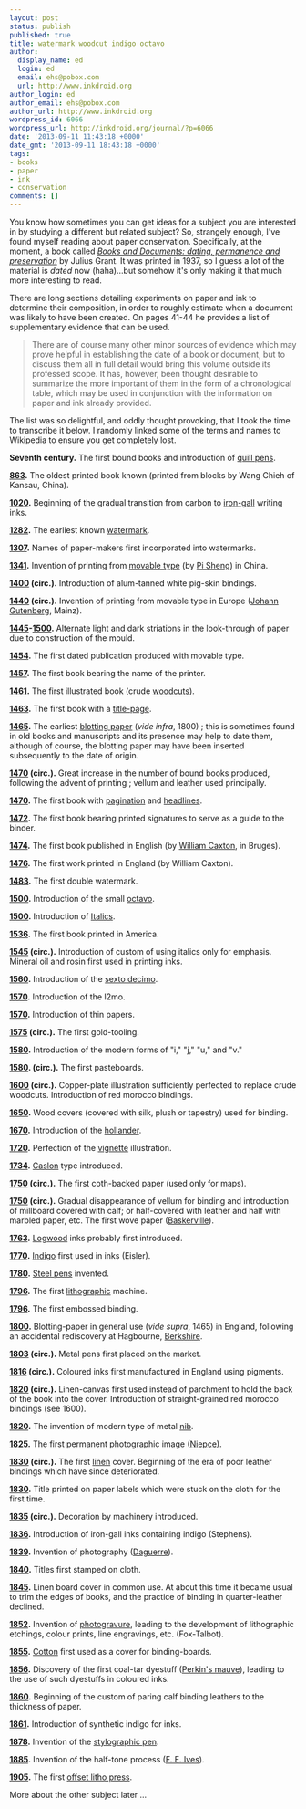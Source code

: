 ```yaml
---
layout: post
status: publish
published: true
title: watermark woodcut indigo octavo
author:
  display_name: ed
  login: ed
  email: ehs@pobox.com
  url: http://www.inkdroid.org
author_login: ed
author_email: ehs@pobox.com
author_url: http://www.inkdroid.org
wordpress_id: 6066
wordpress_url: http://inkdroid.org/journal/?p=6066
date: '2013-09-11 11:43:18 +0000'
date_gmt: '2013-09-11 18:43:18 +0000'
tags:
- books
- paper
- ink
- conservation
comments: []
---
```

<p>You know how sometimes you can get ideas for a subject you are interested in by studying a different but related subject? So, strangely enough, I've found myself reading about paper conservation. Specifically, at the moment, a book called <a href="http://lccn.loc.gov/81186656"><em>Books and Documents: dating, permanence and preservation</em></a> by Julius Grant. It was printed in 1937, so I guess a lot of the material is <em>dated</em> now (haha)...but somehow it's only making it that much more interesting to read.</p>
<p>There are long sections detailing experiments on paper and ink to determine their composition, in order to roughly estimate when a document was likely to have been created. On pages 41-44 he provides a list of supplementary evidence that can be used.</p>
<blockquote>
<p>There are of course many other minor sources of evidence which may prove helpful in establishing the date of a book or document, but to discuss them all in full detail would bring this volume outside its professed scope. It has, however, been thought desirable to summarize the more important of them in the form of a chronological table, which may be used in conjunction with the information on paper and ink already provided.</p>
</blockquote>
<p>The list was so delightful, and oddly thought provoking, that I took the time to transcribe it below. I randomly linked some of the terms and names to Wikipedia to ensure you get completely lost.</p>
<p><strong>Seventh century.</strong> The first bound books and introduction of <a href="https://en.wikipedia.org/wiki/Quill_pen">quill pens</a>.</p>
<p><strong><a href="https://en.wikipedia.org/wiki/863">863</a>.</strong> The oldest printed book known (printed from blocks by Wang Chieh of Kansau, China).</p>
<p><strong><a href="https://en.wikipedia.org/wiki/1020">1020</a>.</strong> Beginning of the gradual transition from carbon to <a href="https://en.wikipedia.org/wiki/Iron_gall_ink">iron-gall</a> writing inks.</p>
<p><strong><a href="https://en.wikipedia.org/wiki/1282">1282</a>.</strong> The earliest known <a href="https://en.wikipedia.org/wiki/Watermark">watermark</a>.</p>
<p><strong><a href="https://en.wikipedia.org/wiki/1307">1307</a>.</strong> Names of paper-makers first incorporated into watermarks.</p>
<p><strong><a href="https://en.wikipedia.org/wiki/1341">1341</a>.</strong> Invention of printing from <a href="https://en.wikipedia.org/wiki/Movable_type">movable type</a> (by <a href="https://en.wikipedia.org/wiki/Bi_Sheng">Pi Sheng</a>) in China.</p>
<p><strong><a href="https://en.wikipedia.org/wiki/1400">1400</a> (circ.).</strong> Introduction of alum-tanned white pig-skin bindings.</p>
<p><strong><a href="https://en.wikipedia.org/wiki/1440">1440</a> (circ.).</strong> Invention of printing from movable type in Europe (<a href="https://en.wikipedia.org/wiki/Johann_Gutenberg">Johann Gutenberg</a>, Mainz).</p>
<p><strong><a href="https://en.wikipedia.org/wiki/1445">1445</a>-<a href="https://en.wikipedia.org/wiki/1500">1500</a>.</strong> Alternate light and dark striations in the look-through of paper due to construction of the mould.</p>
<p><strong><a href="https://en.wikipedia.org/wiki/1454">1454</a>.</strong> The first dated publication produced with movable type.</p>
<p><strong><a href="https://en.wikipedia.org/wiki/1457">1457</a>.</strong> The first book bearing the name of the printer.</p>
<p><strong><a href="https://en.wikipedia.org/wiki/1461">1461</a>.</strong> The first illustrated book (crude <a href="https://en.wikipedia.org/wiki/Woodcuts">woodcuts</a>).</p>
<p><strong><a href="https://en.wikipedia.org/wiki/1463">1463</a>.</strong> The first book with a <a href="https://en.wikipedia.org/wiki/Title-page">title-page</a>.</p>
<p><strong><a href="https://en.wikipedia.org/wiki/1465">1465</a>.</strong> The earliest <a href="https://en.wikipedia.org/wiki/Blotting_paper">blotting paper</a> (<em>vide infra</em>, 1800) ; this is sometimes found in old books and manuscripts and its presence may help to date them, although of course, the blotting paper may have been inserted subsequently to the date of origin.</p>
<p><strong><a href="https://en.wikipedia.org/wiki/1470">1470</a> (circ.).</strong> Great increase in the number of bound books produced, following the advent of printing ; vellum and leather used principally.</p>
<p><strong><a href="https://en.wikipedia.org/wiki/1470">1470</a>.</strong> The first book with <a href="https://en.wikipedia.org/wiki/Pagination">pagination</a> and <a href="https://en.wikipedia.org/wiki/Headlines">headlines</a>.</p>
<p><strong><a href="https://en.wikipedia.org/wiki/1472">1472</a>.</strong> The first book bearing printed signatures to serve as a guide to the binder.</p>
<p><strong><a href="https://en.wikipedia.org/wiki/1474">1474</a>.</strong> The first book published in English (by <a href="https://en.wikipedia.org/wiki/William_Caxton">William Caxton</a>, in Bruges).</p>
<p><strong><a href="https://en.wikipedia.org/wiki/1476">1476</a>.</strong> The first work printed in England (by William Caxton).</p>
<p><strong><a href="https://en.wikipedia.org/wiki/1483">1483</a>.</strong> The first double watermark.</p>
<p><strong><a href="https://en.wikipedia.org/wiki/1500">1500</a>.</strong> Introduction of the small <a href="https://en.wikipedia.org/wiki/Octavo">octavo</a>.</p>
<p><strong><a href="https://en.wikipedia.org/wiki/1500">1500</a>.</strong> Introduction of <a href="https://en.wikipedia.org/wiki/Italics">Italics</a>.</p>
<p><strong><a href="https://en.wikipedia.org/wiki/1536">1536</a>.</strong> The first book printed in America.</p>
<p><strong><a href="https://en.wikipedia.org/wiki/1545">1545</a> (circ.).</strong> Introduction of custom of using italics only for emphasis. Mineral oil and rosin first used in printing inks.</p>
<p><strong><a href="https://en.wikipedia.org/wiki/1560">1560</a>.</strong> Introduction of the <a href="https://en.wikipedia.org/wiki/Sextodecimo">sexto decimo</a>.</p>
<p><strong><a href="https://en.wikipedia.org/wiki/1570">1570</a>.</strong> Introduction of the I2mo.</p>
<p><strong><a href="https://en.wikipedia.org/wiki/1570">1570</a>.</strong> Introduction of thin papers.</p>
<p><strong><a href="https://en.wikipedia.org/wiki/1575">1575</a> (circ.).</strong> The first gold-tooling.</p>
<p><strong><a href="https://en.wikipedia.org/wiki/1580">1580</a>.</strong> Introduction of the modern forms of "i," "j," "u," and "v."</p>
<p><strong><a href="https://en.wikipedia.org/wiki/1580">1580</a>. (circ.).</strong> The first pasteboards.</p>
<p><strong><a href="https://en.wikipedia.org/wiki/1600">1600</a> (circ.).</strong> Copper-plate illustration sufficiently perfected to replace crude woodcuts. Introduction of red morocco bindings.</p>
<p><strong><a href="https://en.wikipedia.org/wiki/1650">1650</a>.</strong> Wood covers (covered with silk, plush or tapestry) used for binding.</p>
<p><strong><a href="https://en.wikipedia.org/wiki/1670">1670</a>.</strong> Introduction of the <a href="https://en.wikipedia.org/wiki/Hollander_beater">hollander</a>.</p>
<p><strong><a href="https://en.wikipedia.org/wiki/1720">1720</a>.</strong> Perfection of the <a href="https://en.wikipedia.org/wiki/Vignette_(graphic_design)">vignette</a> illustration.</p>
<p><strong><a href="https://en.wikipedia.org/wiki/1734">1734</a>.</strong> <a href="https://en.wikipedia.org/wiki/Caslon">Caslon</a> type introduced.</p>
<p><strong><a href="https://en.wikipedia.org/wiki/1750">1750</a> (circ.).</strong> The first coth-backed paper (used only for maps).</p>
<p><strong><a href="https://en.wikipedia.org/wiki/1750">1750</a> (circ.).</strong> Gradual disappearance of vellum for binding and introduction of millboard covered with calf; or half-covered with leather and half with marbled paper, etc. The first wove paper (<a href="https://en.wikipedia.org/wiki/John_Baskerville">Baskerville</a>).</p>
<p><strong><a href="https://en.wikipedia.org/wiki/1763">1763</a>.</strong> <a href="https://en.wikipedia.org/wiki/Logwood">Logwood</a> inks probably first introduced.</p>
<p><strong><a href="https://en.wikipedia.org/wiki/1770">1770</a>.</strong> <a href="https://en.wikipedia.org/wiki/Indigofera">Indigo</a> first used in inks (Eisler).</p>
<p><strong><a href="https://en.wikipedia.org/wiki/1780">1780</a>.</strong> <a href="https://en.wikipedia.org/wiki/Birmingham_pen_trade">Steel pens</a> invented.</p>
<p><strong><a href="https://en.wikipedia.org/wiki/1796">1796</a>.</strong> The first <a href="https://en.wikipedia.org/wiki/Lithograph">lithographic</a> machine.</p>
<p><strong><a href="https://en.wikipedia.org/wiki/1796">1796</a>.</strong> The first embossed binding.</p>
<p><strong><a href="https://en.wikipedia.org/wiki/1800">1800</a>.</strong> Blotting-paper in general use (<em>vide supra</em>, 1465) in England, following an accidental rediscovery at Hagbourne, <a href="https://en.wikipedia.org/wiki/Berkshire">Berkshire</a>.</p>
<p><strong><a href="https://en.wikipedia.org/wiki/1803">1803</a> (circ.).</strong> Metal pens first placed on the market.</p>
<p><strong><a href="https://en.wikipedia.org/wiki/1816">1816</a> (circ.).</strong> Coloured inks first manufactured in England using pigments.</p>
<p><strong><a href="https://en.wikipedia.org/wiki/1820">1820</a> (circ.).</strong> Linen-canvas first used instead of parchment to hold the back of the book into the cover. Introduction of straight-grained red morocco bindings (see 1600).</p>
<p><strong><a href="https://en.wikipedia.org/wiki/1820">1820</a>.</strong> The invention of modern type of metal <a href="https://en.wikipedia.org/wiki/Nib_(pen)">nib</a>.</p>
<p><strong><a href="https://en.wikipedia.org/wiki/1825">1825</a>.</strong> The first permanent photographic image (<a href="https://en.wikipedia.org/wiki/Nic%C3%A9phore_Ni%C3%A9pce">Niepce</a>).</p>
<p><strong><a href="https://en.wikipedia.org/wiki/1830">1830</a> (circ.).</strong> The first <a href="https://en.wikipedia.org/wiki/Linen">linen</a> cover. Beginning of the era of poor leather bindings which have since deteriorated.</p>
<p><strong><a href="https://en.wikipedia.org/wiki/1830">1830</a>.</strong> Title printed on paper labels which were stuck on the cloth for the first time.</p>
<p><strong><a href="https://en.wikipedia.org/wiki/1835">1835</a> (circ.).</strong> Decoration by machinery introduced.</p>
<p><strong><a href="https://en.wikipedia.org/wiki/1836">1836</a>.</strong> Introduction of iron-gall inks containing indigo (Stephens).</p>
<p><strong><a href="https://en.wikipedia.org/wiki/1839">1839</a>.</strong> Invention of photography (<a href="https://en.wikipedia.org/wiki/Louis_Daguerre">Daguerre</a>).</p>
<p><strong><a href="https://en.wikipedia.org/wiki/1840">1840</a>.</strong> Titles first stamped on cloth.</p>
<p><strong><a href="https://en.wikipedia.org/wiki/1845">1845</a>.</strong> Linen board cover in common use. At about this time it became usual to trim the edges of books, and the practice of binding in quarter-leather declined.</p>
<p><strong><a href="https://en.wikipedia.org/wiki/1852">1852</a>.</strong> Invention of <a href="https://en.wikipedia.org/wiki/Photogravure">photogravure</a>, leading to the development of lithographic etchings, colour prints, line engravings, etc. (Fox-Talbot).</p>
<p><strong><a href="https://en.wikipedia.org/wiki/1855">1855</a>.</strong> <a href="https://en.wikipedia.org/wiki/Cotton">Cotton</a> first used as a cover for binding-boards.</p>
<p><strong><a href="https://en.wikipedia.org/wiki/1856">1856</a>.</strong> Discovery of the first coal-tar dyestuff (<a href="https://en.wikipedia.org/wiki/Perkin%27s_mauve">Perkin's mauve</a>), leading to the use of such dyestuffs in coloured inks.</p>
<p><strong><a href="https://en.wikipedia.org/wiki/1860">1860</a>.</strong> Beginning of the custom of paring calf binding leathers to the thickness of paper.</p>
<p><strong><a href="https://en.wikipedia.org/wiki/1861">1861</a>.</strong> Introduction of synthetic indigo for inks.</p>
<p><strong><a href="https://en.wikipedia.org/wiki/1878">1878</a>.</strong> Invention of the <a href="https://en.wikipedia.org/wiki/Fountain_pen">stylographic pen</a>.</p>
<p><strong><a href="https://en.wikipedia.org/wiki/1885">1885</a>.</strong> Invention of the half-tone process (<a href="https://en.wikipedia.org/wiki/Frederic_Eugene_Ives">F. E. Ives</a>).</p>
<p><strong><a href="https://en.wikipedia.org/wiki/1905">1905</a>.</strong> The first <a href="https://en.wikipedia.org/wiki/Offset_printing">offset litho press</a>.</p>
<p>More about the other subject later ...</p>
